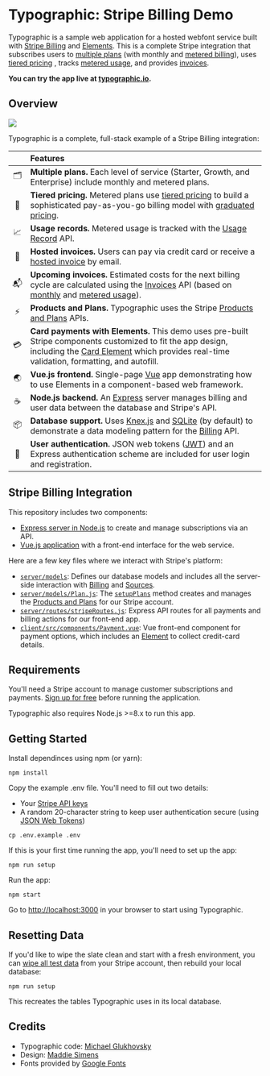 # Typographic: Stripe Billing Demo

Typographic is a sample web application for a hosted webfont service built with [Stripe Billing](https://stripe.com/billing) and [Elements](https://stripe.com/elements). This is a complete Stripe integration that subscribes users to [multiple plans][] (with monthly and [metered billing][]),  uses [tiered pricing][] , tracks [metered usage], and provides [invoices][].

[multiple plans]: https://stripe.com/docs/billing/subscriptions/multiplan
[metered billing]: https://stripe.com/docs/billing/subscriptions/metered-billing
[tiered pricing]: https://stripe.com/docs/billing/subscriptions/tiers
[metered usage]: https://stripe.com/docs/billing/subscriptions/metered-billing#reporting-usage
[invoices]: https://stripe.com/docs/billing/invoices

**You can try the app live at [typographic.io](https://typographic.io).**

## Overview

<img src="https://github.com/stripe/stripe-billing-typographic/blob/master/screenshots/typographic-screenshot.png?raw=true"/>

Typographic is a complete, full-stack example of a Stripe Billing integration:
<!-- prettier-ignore -->
|     |Features
:---: | :---
🗂|**Multiple plans.** Each level of service (Starter, Growth, and Enterprise) include monthly and metered plans.
💸|**Tiered pricing.** Metered plans use [tiered pricing](https://stripe.com/docs/billing/subscriptions/tiers) to build a sophisticated pay-as-you-go billing model with [graduated pricing](https://stripe.com/docs/billing/subscriptions/tiers#graduated).
📈|**Usage records.** Metered usage is tracked with the [Usage Record](https://stripe.com/docs/api#usage_records) API.
💌|**Hosted invoices.** Users can pay via credit card or receive a [hosted invoice]() by email.
📬|**Upcoming invoices.** Estimated costs for the next billing cycle are calculated using the [Invoices](https://stripe.com/docs/billing/invoices) API (based on [monthly](https://stripe.com/docs/billing/subscriptions/examples#simple-monthly-billing) and [metered usage](https://stripe.com/docs/billing/subscriptions/metered-billing)).
⚡️|**Products and Plans.** Typographic uses the Stripe [Products and Plans](https://stripe.com/docs/billing/subscriptions/products-and-plans) APIs.
💳|**Card payments with Elements.** This demo uses pre-built Stripe components customized to fit the app design, including the [Card Element](https://stripe.com/docs/elements) which provides real-time validation, formatting, and autofill.
🌏|**Vue.js frontend.** Single-page [Vue](https://vuejs.org) app demonstrating how to use Elements in a component-based web framework.
☕️|**Node.js backend.** An [Express](https://expressjs.com/) server manages billing and user data between the database and Stripe's API.
📦|**Database support.** Uses [Knex.js](http://knexjs.org/) and [SQLite](https://www.sqlite.org/index.html) (by default) to demonstrate a data modeling pattern for the [Billing](https://stripe.com/docs/billing/quickstart) API. 
🔑|**User authentication.** JSON web tokens ([JWT](https://jwt.io/)) and an Express authentication scheme are included for user login and registration.

## Stripe Billing Integration

This repository includes two components:
  - [Express server in Node.js][server] to create and manage subscriptions via an API.
  - [Vue.js application][client] with a front-end interface for the web service.

Here are a few key files where we interact with Stripe's platform:
  - [`server/models`][]: Defines our database models and includes all the server-side interaction with [Billing](https://stripe.com/billing) and [Sources](https://stripe.com/docs/sources).
  - [`server/models/Plan.js`][]: The [`setupPlans`][] method creates and manages the [Products and Plans](https://stripe.com/docs/billing/subscriptions/products-and-plans) for our Stripe account.
  - [`server/routes/stripeRoutes.js`][]: Express API routes for all payments and billing actions for our front-end app.
  - [`client/src/components/Payment.vue`][]: Vue front-end component for payment options, which includes an [Element](https://stripe.com/elements) to collect credit-card details.

[server]: https://github.com/stripe/stripe-billing-typographic
[client]: https://github.com/stripe/stripe-billing-typographic
[`server/models`]: https://github.com/stripe/stripe-billing-typographic/tree/master/server/models
[`server/models/Plan.js`]: https://github.com/stripe/stripe-billing-typographic/tree/master/server/models/Plan.js
[`setupPlans`]: https://github.com/stripe/stripe-billing-typographic/tree/master/server/models/Plan.js#L64
[`server/routes/stripeRoutes.js`]: https://github.com/stripe/stripe-billing-typographic/tree/master/server/routes/stripeRoutes.js
[`client/src/components/Payment.vue`]: https://github.com/stripe/stripe-billing-typographic/tree/master/client/src/components/Payment.vue

## Requirements

You'll need a Stripe account to manage customer subscriptions and payments. [Sign up for free][sign-up] before running the application.

Typographic also requires Node.js >=8.x to run this app.

[sign-up]: https://dashboard.stripe.com/register

## Getting Started

Install dependinces using npm (or yarn):

```
npm install
```

Copy the example .env file. You'll need to fill out two details:

- Your [Stripe API keys](https://dashboard.stripe.com/account/apikeys)
- A random 20-character string to keep user authentication secure (using [JSON Web Tokens](https://jwt.io))

```
cp .env.example .env
```

If this is your first time running the app, you'll need to set up the app:
```
npm run setup
```

Run the app:
```
npm start
```

Go to [http://localhost:3000]() in your browser to start using Typographic.

## Resetting Data
If you'd like to wipe the slate clean and start with a fresh environment, you can [wipe all test data](https://dashboard.stripe.com/account/data) from your Stripe account, then rebuild your local database:

```
npm run setup
```

This recreates the tables Typographic uses in its local database.
## Credits
* Typographic code: [Michael Glukhovsky](http://twitter.com/mglukhovsky)
* Design: [Maddie Simens](http://maddie.io/)
* Fonts provided by [Google Fonts](https://fonts.google.com)
